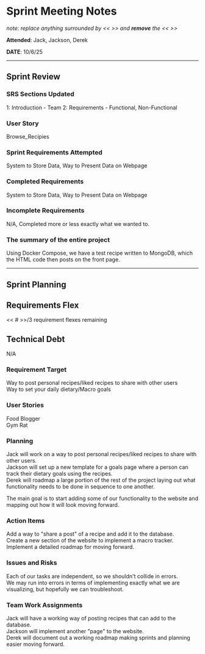 # Sprint Meeting Notes

*note: replace anything surrounded by << >> and **remove** the << >>*

**Attended**: Jack, Jackson, Derek

**DATE**: 10/6/25

***

## Sprint Review

### SRS Sections Updated

1: Introduction - Team
2: Requirements - Functional, Non-Functional

### User Story

Browse_Recipies

### Sprint Requirements Attempted

System to Store Data, Way to Present Data on Webpage

### Completed Requirements

System to Store Data, Way to Present Data on Webpage

### Incomplete Requirements

N/A, Completed more or less exactly what we wanted to.

### The summary of the entire project

Using Docker Compose, we have a test recipe written to MongoDB, which the HTML code then posts on the front page.

***

## Sprint Planning

## Requirements Flex

<< # >>/3 requirement flexes remaining

## Technical Debt

N/A

### Requirement Target

Way to post personal recipes/liked recipes to share with other users<br>
Way to set your daily dietary/Macro goals<br>

### User Stories

Food Blogger<br>
Gym Rat<br>

### Planning

Jack will work on a way to post personal recipes/liked recipes to share with other users.<br>
Jackson will set up a new template for a goals page where a person can track their dietary goals using the recipes.<br>
Derek will roadmap a large portion of the rest of the project laying out what functionality needs to be done in sequence to one another.<br>
 
The main goal is to start adding some of our functionality to the website and mapping out how it will look moving forward.<br>

### Action Items

Add a way to "share a post" of a recipe and add it to the database.<br>
Create a new section of the website to implement a macro tracker.<br>
Implement a detailed roadmap for moving forward.<br>

### Issues and Risks

Each of our tasks are independent, so we shouldn't collide in errors.<br>
We may run into errors in terms of implementing exactly what we are visualizing, but hopefully we can troubleshoot.<br>

### Team Work Assignments

Jack will have a working way of posting recipes that can add to the database.<br>
Jackson will implement another "page" to the website.<br>
Derek will document out a working roadmap making sprints and planning easier moving forward.<br>
